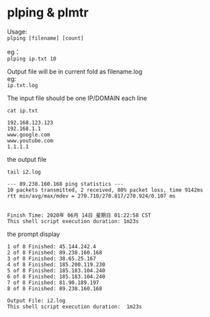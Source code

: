 # plping   & plmtr  
Usage:  
`plping [filename] [count]  `
  
eg：  
`plping ip.txt 10  `
  
Output file will be in current fold as filename.log  
eg:  
`ip.txt.log  `
  
The input file should be one IP/DOMAIN each line  
```
cat ip.txt  

192.168.123.123  
192.168.1.1  
www.google.com  
www.youtube.com  
1.1.1.1  
```

the output file
```
tail i2.log

--- 89.238.160.168 ping statistics ---
10 packets transmitted, 2 received, 80% packet loss, time 9142ms
rtt min/avg/max/mdev = 270.710/270.817/270.924/0.107 ms


Finish Time: 2020年 06月 14日 星期日 01:22:58 CST
This shell script execution duration: 1m23s
```

the prompt display
```
1 of 8 Finished: 45.144.242.4
2 of 8 Finished: 89.238.160.168
3 of 8 Finished: 38.65.25.167
4 of 8 Finished: 185.200.119.230
5 of 8 Finished: 185.183.104.240
6 of 8 Finished: 185.183.104.240
7 of 8 Finished: 81.90.189.197
8 of 8 Finished: 89.238.160.168

Output File: i2.log
This shell script execution duration:  1m23s
```
